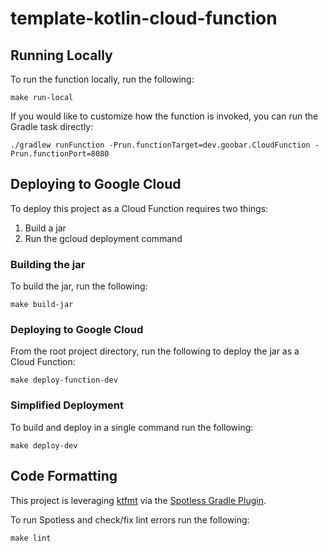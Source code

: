 # template-kotlin-cloud-function

## Running Locally
To run the function locally, run the following:
```
make run-local
```

If you would like to customize how the function is invoked, you can run the Gradle task directly:
```
./gradlew runFunction -Prun.functionTarget=dev.goobar.CloudFunction -Prun.functionPort=8080
```

## Deploying to Google Cloud
To deploy this project as a Cloud Function requires two things:
1. Build a jar
2. Run the gcloud deployment command

### Building the jar
To build the jar, run the following:
```
make build-jar
```

### Deploying to Google Cloud
From the root project directory, run the following to deploy the jar as a Cloud Function:
```
make deploy-function-dev
```

### Simplified Deployment
To build and deploy in a single command run the following:
```
make deploy-dev
```

## Code Formatting
This project is leveraging [ktfmt](https://facebook.github.io/ktfmt/) via the [Spotless Gradle Plugin](https://github.com/diffplug/spotless).

To run Spotless and check/fix lint errors run the following:
```
make lint
```